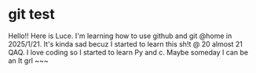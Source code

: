 # git test
Hello!! Here is Luce. 
I'm learning how to use github and git @home in 2025/1/21. 
It's kinda sad becuz I started to learn this sh!t @ 20 almost 21 QAQ.
I love coding so I started to learn Py and c.
Maybe someday I can be an It grl ~~~